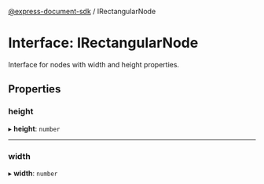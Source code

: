 [@express-document-sdk](../overview.md) / IRectangularNode

# Interface: IRectangularNode

Interface for nodes with width and height properties.

## Properties

### height

▸ **height**: `number`

---

### width

▸ **width**: `number`
